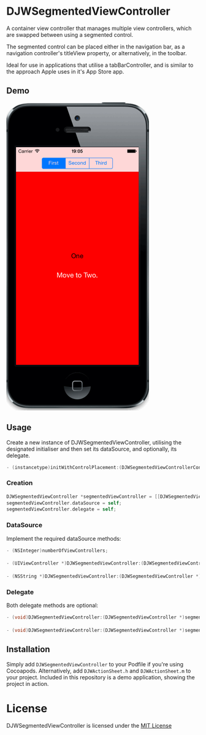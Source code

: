 # DJWSegmentedViewController

A container view controller that manages multiple view controllers, which are swapped between using a segmented control. 

The segmented control can be placed either in the navigation bar, as a navigation controller's titleView property, or alternatively, in the toolbar.

Ideal for use in applications that utilise a tabBarController, and is similar to the approach Apple uses in it's App Store app.

## Demo

![Screenshot](https://raw.githubusercontent.com/danwilliams64/DJWSegmentedViewController/master/Screenshots/DJWSegmentedViewControllerDemo1.gif)

## Usage

Create a new instance of DJWSegmentedViewController, utilising the designated initialiser and then set its dataSource, and optionally, its delegate.

```objective-c 
- (instancetype)initWithControlPlacement:(DJWSegmentedViewControllerControlPlacement)placement;
```

### Creation

```objective-c
DJWSegmentedViewController *segmentedViewController = [[DJWSegmentedViewController alloc] initWithControlPlacement:DJWSegmentedViewControllerControlPlacementNavigationBar];
segmentedViewController.dataSource = self;
segmentedViewController.delegate = self;
```

### DataSource

Implement the required dataSource methods:

```objective-c
- (NSInteger)numberOfViewControllers;

- (UIViewController *)DJWSegmentedViewController:(DJWSegmentedViewController *)segmentedViewController viewControllerAtIndex:(NSInteger)index;

- (NSString *)DJWSegmentedViewController:(DJWSegmentedViewController *)segmentedViewController segmentedControlTitleForIndex:(NSInteger)index;
```

### Delegate

Both delegate methods are optional:

```objective-c
- (void)DJWSegmentedViewController:(DJWSegmentedViewController *)segmentedViewController willMoveToViewControllerAtIndex:(NSInteger)newIndex;

- (void)DJWSegmentedViewController:(DJWSegmentedViewController *)segmentedViewController didMoveToViewControllerAtIndex:(NSInteger)newIndex;
```

## Installation

Simply add `DJWSegmentedViewController` to your Podfile if you're using Cocoapods. Alternatively, add `DJWActionSheet.h` and `DJWActionSheet.m` to your project. Included in this repository is a demo application, showing the project in action.

# License

DJWSegmentedViewController is licensed under the [MIT License](https://github.com/danwilliams64/DJWSegmentedViewController/blob/master/LICENSE)

